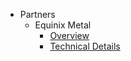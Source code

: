 - Partners
  - Equinix Metal
    - [Overview](/partners/equinix.md)
    - [Technical Details](/partners/equinix-details.md)
